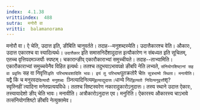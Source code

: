```yaml
---
index:  4.1.38
vrittiindex:  488
sutra:  मनोरौ वा
vritti:  balamanorama 
---
```


मनोरौ वा। ऐ चेति, उदात्त इति, ङीबिति चानुवर्तते। तदाह--मनुशब्दस्येति। उदात्तैकारश्च वेति। औकारः, उदात्त एकारश्च वा स्यादित्यर्थः। `उदात्तैकार` इति समासनिर्देशादुदात्त इत्यौकारेण न संबध्यत इति सूचितम्, एतच्च वृत्तिपदमञ्जर्योः स्पष्टम्। चकारान्ङीप् एकारौकाराभ्यां समुच्चीयते। तदाह--ताभ्यामिति। एकारौकाराभ्यां समुच्चयेनैव विहित इत्यर्थः। ततश्च तदुभयाऽभावपक्षे ङीबपि नेति लभ्यते, `संनियोगशिष्टानां सह वा प्रवृत्तिः` सह वा निवृत्तिः` इति परिभाषावशादिति भावः। इयं तु परिभाषा `पूतक्रतोरै चे`ति सूत्रभाष्ये स्थिता। मनायीति। `यद्वै किं च मनुरवद`दित्यादौ मनुशब्दः `ञ्नित्यादिनित्यम्` इत्याद्युदात्तः। `धान्ये नित्` इत्यतो निदित्यनुवृत्तौ `शृ?स्वृस्निही`त्यादिना मनेरुप्रत्ययविधेः। ततश्च सिष्टस्वरेण नकारादुकारोऽनुदात्तः। तस्य स्थाने उदात्त ऐकारः, तस्यायादेशो ङीप् चेति भावः। मनावीति। अत्रौकारोऽनुदात्त एव। मनुरिति। ऐकारस्य औकारस्य चाऽभावे तत्संनियोगशिष्टो ङीबपि नेत्युक्तमेव।

